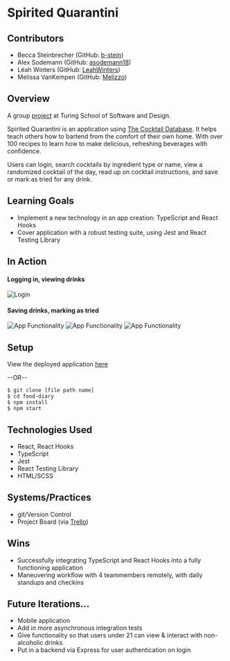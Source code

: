 # Spirited Quarantini
## Contributors
- Becca Steinbrecher (GitHub: [b-stein](https://github.com/b-stein))
- Alex Sodemann (GitHub: [asodemann18](https://github.com/asodemann18))
- Léah Winters (GitHub: [LeahWinters](https://github.com/LeahWinters))
- Melissa VanKempen (GitHub: [Melizzo](https://github.com/Melizzo))

## Overview

A group [project](https://frontend.turing.io/projects/module-3/stretch.html) at Turing School of Software and Design.

Spirited Quarantini is an application using [The Cocktail Database](https://www.thecocktaildb.com/). It helps teach others how to bartend from the comfort of their own home. With over 100 recipes to learn how to make delicious, refreshing beverages with confidence. 

Users can login, search cocktails by ingredient type or name, view a randomized cocktail of the day, read up on cocktail instructions, and save or mark as tried for any drink.

## Learning Goals
- Implement a new technology in an app creation: TypeScript and React Hooks
- Cover application with a robust testing suite, using Jest and React Testing Library

## In Action
#### Logging in, viewing drinks
![Login](https://media.giphy.com/media/XZrRlEYaqpQHBfrv1M/giphy.gif)
#### Saving drinks, marking as tried
![App Functionality](https://media.giphy.com/media/QZ1xm7CpoHIY9361pB/giphy.gif)
![App Functionality](https://media.giphy.com/media/TgPBFzkLkQ1rkmdHi6/giphy.gif)
![App Functionality](https://media.giphy.com/media/TgPBFzkLkQ1rkmdHi6/giphy.gif)

## Setup
View the deployed application [here](https://spiritedquarantini.netlify.app/ )

--OR--

```
$ git clone [file path name]
$ cd food-diary
$ npm install 
$ npm start
```

## Technologies Used
- React, React Hooks
- TypeScript
- Jest
- React Testing Library
- HTML/SCSS

## Systems/Practices
- git/Version Control
- Project Board (via [Trello](https://trello.com/b/gn0dek9h/spirited-quarantini))

## Wins
- Successfully integrating TypeScript and React Hooks into a fully functioning application
- Maneuvering workflow with 4 teammembers remotely, with daily standups and checkins

## Future Iterations...
- Mobile application
- Add in more asynchronous integration tests
- Give functionality so that users under 21 can view & interact with non-alcoholic drinks
- Put in a backend via Express for user authentication on login
